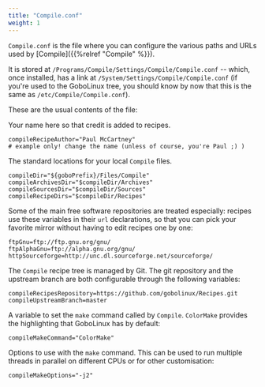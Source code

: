 ```yaml
---
title: "Compile.conf"
weight: 1
---
```


`Compile.conf` is the file where you can configure the various paths and URLs used
by [Compile]({{%relref "Compile" %}}).

It is stored at `/Programs/Compile/Settings/Compile/Compile.conf` -- which, once
installed, has a link at `/System/Settings/Compile/Compile.conf` (if you're used
to the GoboLinux tree, you should know by now that this is the same as
`/etc/Compile/Compile.conf`).

These are the usual contents of the file:

Your name here so that credit is added to recipes.

```shell
compileRecipeAuthor="Paul McCartney"
# example only! change the name (unless of course, you're Paul ;) )
```

The standard locations for your local `Compile` files.

```shell
compileDir="${goboPrefix}/Files/Compile"
compileArchivesDir="$compileDir/Archives"
compileSourcesDir="$compileDir/Sources"
compileRecipeDirs="$compileDir/Recipes"
```

Some of the main free software repositories are treated especially: recipes use
these variables in their `url` declarations, so that you can pick your favorite
mirror without having to edit recipes one by one:

```shell
ftpGnu=ftp://ftp.gnu.org/gnu/
ftpAlphaGnu=ftp://alpha.gnu.org/gnu/
httpSourceforge=http://unc.dl.sourceforge.net/sourceforge/
```

The `Compile` recipe tree is managed by Git. The git repository and the upstream
branch are both configurable through the following variables:

```shell
compileRecipesRepository=https://github.com/gobolinux/Recipes.git
compileUpstreamBranch=master
```

A variable to set the `make` command called by `Compile`. `ColorMake` provides the
highlighting that GoboLinux has by default:

```shell
compileMakeCommand="ColorMake"
```

Options to use with the `make` command. This can be used to run multiple threads
in parallel on different CPUs or for other customisation:

```shell
compileMakeOptions="-j2"
```
